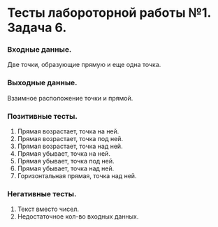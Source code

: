 # Тесты лабороторной работы №1. Задача 6.

### Входные данные.
Две точки, образующие прямую и еще одна точка.

### Выходные данные.
Взаимное расположение точки и прямой.

### Позитивные тесты.
1. Прямая возрастает, точка на ней.
2. Прямая возрастает, точка под ней.
3. Прямая возрастает, точка над ней.
4. Прямая убывает, точка на ней.
5. Прямая убывает, точка под ней.
6. Прямая убывает, точка над ней.
7. Горизонтальная прямая, точка над ней.

### Негативные тесты.
1. Текст вместо чисел.
2. Недостаточное кол-во входных данных.
